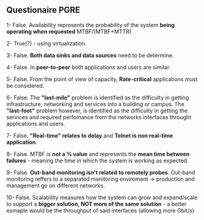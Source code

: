 ## Questionaire PGRE


1- False. Availability represents the probability of the system **being operating when requested** MTBF/(MTBF+MTTR)

2- True(?) - using virtualization.

3- False. **Both data sinks and data sources** need to be determine.

4- False. In **peer-to-peer** both applications and users are similar.

5- False. From the point of view of capacity, **Rate-critical** applications must be considered.

6- False. The **"last-mile"** problem is identified as the difficulty in getting infrastructure, networking and services into a building or campus.
		  The **"last-foot"** problem however, is identified as the difficulty in getting the services and required perfomance from the networks interfaces throught applications and users.
		  
7- False. **"Real-time" relates to delay** and **Telnet is non real-time application**.

8- False. MTBF is **not a % value** and represents the **mean time between failures** - meaning the time in which the system is working as expected.

9- False. **Out-band monitoring isn't related to remotely probes**. Out-band monitoring reffers to a separated monitoring enviroment 
		  -> production and management go on different networks.
		  
10- False. Scalability measures how the system can grow and expand/scale to support a **bigger solution, NOT more of the same solution** - a better exmaple would be the throughput of said interfaces (allowing more Gbit/s) 

